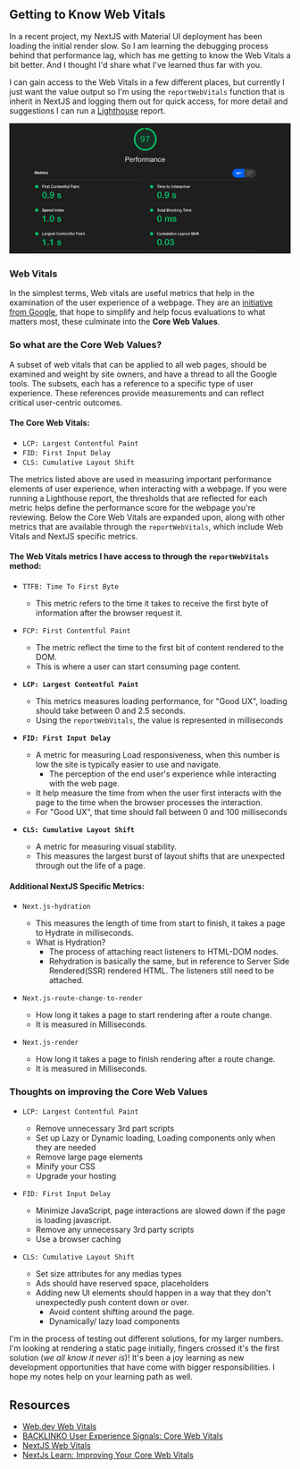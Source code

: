 ## Getting to Know Web Vitals

In a recent project, my NextJS with Material UI deployment has been loading the initial render slow. So I am learning the debugging process behind that performance lag, which has me getting to know the Web Vitals a bit better. And I thought I'd share what I've learned thus far with you.

I can gain access to the Web Vitals in a few different places, but currently I just want the value output so I'm using the `reportWebVitals` function that is inherit in NextJS and logging them out for quick access, for more detail and suggestions I can run a [Lighthouse](https://developers.google.com/web/tools/lighthouse/) report.

![Lighthouse Performance Report, reading a score of 97 for Ren Estep dot com](images/lighthouse-performance.png)

### Web Vitals

In the simplest terms, Web vitals are useful metrics that help in the examination of the user experience of a webpage. They are an [initiative from Google](https://web.dev/vitals/), that hope to simplify and help focus evaluations to what matters most, these culminate into the **Core Web Values**.

### So what are the **Core Web Values**?

A subset of web vitals that can be applied to all web pages, should be examined and weight by site owners, and have a thread to all the Google tools. The subsets, each has a reference to a specific type of user experience. These references provide measurements and can reflect critical user-centric outcomes.

#### The Core Web Vitals:

- `LCP: Largest Contentful Paint`
- `FID: First Input Delay`
- `CLS: Cumulative Layout Shift`

The metrics listed above are used in measuring important performance elements of user experience, when interacting with a webpage. If you were running a Lighthouse report, the thresholds that are reflected for each metric helps define the performance score for the webpage you're reviewing. Below the Core Web Vitals are expanded upon, along with other metrics that are available through the `reportWebVitals`, which include Web Vitals and NextJS specific metrics.

#### The Web Vitals metrics I have access to through the `reportWebVitals` method:

- `TTFB: Time To First Byte`

  - This metric refers to the time it takes to receive the first byte of information after the browser request it.

- `FCP: First Contentful Paint`

  - The metric reflect the time to the first bit of content rendered to the DOM.
  - This is where a user can start consuming page content.

- **`LCP: Largest Contentful Paint`**

  - This metrics measures loading performance, for "Good UX", loading should take between 0 and 2.5 seconds.
  - Using the `reportWebVitals`, the value is represented in milliseconds

- **`FID: First Input Delay`**

  - A metric for measuring Load responsiveness, when this number is low the site is typically easier to use and navigate.
    - The perception of the end user's experience while interacting with the web page.
  - It help measure the time from when the user first interacts with the page to the time when the browser processes the interaction.
  - For "Good UX", that time should fall between 0 and 100 milliseconds

- **`CLS: Cumulative Layout Shift`**
  - A metric for measuring visual stability.
  - This measures the largest burst of layout shifts that are unexpected through out the life of a page.

#### Additional NextJS Specific Metrics:

- `Next.js-hydration`

  - This measures the length of time from start to finish, it takes a page to Hydrate in milliseconds.
  - What is Hydration?
    - The process of attaching react listeners to HTML-DOM nodes.
    - Rehydration is basically the same, but in reference to Server Side Rendered(SSR) rendered HTML. The listeners still need to be attached.

- `Next.js-route-change-to-render`

  - How long it takes a page to start rendering after a route change.
  - It is measured in Milliseconds.

- `Next.js-render`

  - How long it takes a page to finish rendering after a route change.
  - It is measured in Milliseconds.

### Thoughts on improving the **Core Web Values**

- `LCP: Largest Contentful Paint`

  - Remove unnecessary 3rd part scripts
  - Set up Lazy or Dynamic loading, Loading components only when they are needed
  - Remove large page elements
  - Minify your CSS
  - Upgrade your hosting

- `FID: First Input Delay`

  - Minimize JavaScript, page interactions are slowed down if the page is loading javascript.
  - Remove any unnecessary 3rd party scripts
  - Use a browser caching

- `CLS: Cumulative Layout Shift`
  - Set size attributes for any medias types
  - Ads should have reserved space, placeholders
  - Adding new UI elements should happen in a way that they don't unexpectedly push content down or over.
    - Avoid content shifting around the page.
    - Dynamically/ lazy load components

I'm in the process of testing out different solutions, for my larger numbers. I'm looking at rendering a static page initially, fingers crossed it's the first solution (_we all know it never is_)! It's been a joy learning as new development opportunities that have come with bigger responsibilities. I hope my notes help on your learning path as well.

## Resources

- [Web.dev Web Vitals](https://web.dev/vitals/)
- [BACKLINKO User Experience Signals: Core Web Vitals](https://backlinko.com/hub/seo/core-web-vitals)
- [NextJS Web Vitals](https://nextjs.org/docs/advanced-features/measuring-performance#build-your-own)
- [NextJs Learn: Improving Your Core Web Vitals](https://nextjs.org/learn/seo/improve)

